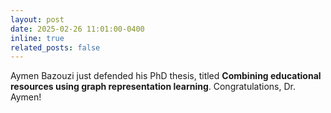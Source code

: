 ```yaml
---
layout: post
date: 2025-02-26 11:01:00-0400
inline: true
related_posts: false
---
```


Aymen Bazouzi just defended his PhD thesis, titled **Combining educational resources using graph representation learning**. Congratulations, Dr. Aymen!